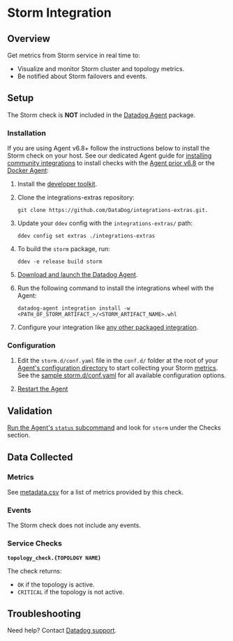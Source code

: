 # Storm Integration

## Overview

Get metrics from Storm service in real time to:

- Visualize and monitor Storm cluster and topology metrics.
- Be notified about Storm failovers and events.

## Setup

The Storm check is **NOT** included in the [Datadog Agent][1] package.

### Installation

If you are using Agent v6.8+ follow the instructions below to install the Storm check on your host. See our dedicated Agent guide for [installing community integrations][2] to install checks with the [Agent prior v6.8][3] or the [Docker Agent][4]:

1. Install the [developer toolkit][5].
2. Clone the integrations-extras repository:

   ```shell
   git clone https://github.com/DataDog/integrations-extras.git.
   ```

3. Update your `ddev` config with the `integrations-extras/` path:

   ```shell
   ddev config set extras ./integrations-extras
   ```

4. To build the `storm` package, run:

   ```shell
   ddev -e release build storm
   ```

5. [Download and launch the Datadog Agent][6].
6. Run the following command to install the integrations wheel with the Agent:

   ```shell
   datadog-agent integration install -w <PATH_OF_STORM_ARTIFACT_>/<STORM_ARTIFACT_NAME>.whl
   ```

7. Configure your integration like [any other packaged integration][7].

### Configuration

1. Edit the `storm.d/conf.yaml` file in the `conf.d/` folder at the root of your [Agent's configuration directory][8] to start collecting your Storm [metrics](#metrics). See the [sample storm.d/conf.yaml][9] for all available configuration options.

2. [Restart the Agent][10]

## Validation

[Run the Agent's `status` subcommand][11] and look for `storm` under the Checks section.

## Data Collected

### Metrics

See [metadata.csv][12] for a list of metrics provided by this check.

### Events

The Storm check does not include any events.

### Service Checks

**`topology_check.{TOPOLOGY NAME}`**

The check returns:

- `OK` if the topology is active.
- `CRITICAL` if the topology is not active.

## Troubleshooting

Need help? Contact [Datadog support][13].

[1]: https://app.datadoghq.com/account/settings#agent
[2]: https://docs.datadoghq.com/agent/guide/community-integrations-installation-with-docker-agent/
[3]: https://docs.datadoghq.com/agent/guide/community-integrations-installation-with-docker-agent/?tab=agentpriorto68
[4]: https://docs.datadoghq.com/agent/guide/community-integrations-installation-with-docker-agent/?tab=docker
[5]: https://docs.datadoghq.com/developers/integrations/new_check_howto/#developer-toolkit
[6]: https://app.datadoghq.com/account/settings#agent
[7]: https://docs.datadoghq.com/getting_started/integrations/
[8]: https://docs.datadoghq.com/agent/guide/agent-configuration-files/#agent-configuration-directory
[9]: https://github.com/DataDog/integrations-extras/blob/master/storm/datadog_checks/storm/data/conf.yaml.example
[10]: https://docs.datadoghq.com/agent/guide/agent-commands/#start-stop-and-restart-the-agent
[11]: https://docs.datadoghq.com/agent/guide/agent-commands/#service-status
[12]: https://github.com/DataDog/integrations-extras/blob/master/storm/metadata.csv
[13]: http://docs.datadoghq.com/help

